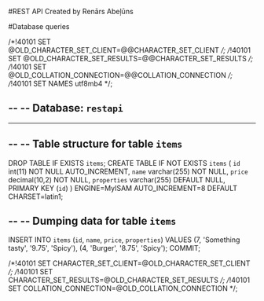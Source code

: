 #REST API 
Created by Renārs Abeļūns

#Database queries

/*!40101 SET @OLD_CHARACTER_SET_CLIENT=@@CHARACTER_SET_CLIENT */;
/*!40101 SET @OLD_CHARACTER_SET_RESULTS=@@CHARACTER_SET_RESULTS */;
/*!40101 SET @OLD_COLLATION_CONNECTION=@@COLLATION_CONNECTION */;
/*!40101 SET NAMES utf8mb4 */;

--
-- Database: `restapi`
--

-- --------------------------------------------------------

--
-- Table structure for table `items`
--

DROP TABLE IF EXISTS `items`;
CREATE TABLE IF NOT EXISTS `items` (
  `id` int(11) NOT NULL AUTO_INCREMENT,
  `name` varchar(255) NOT NULL,
  `price` decimal(10,2) NOT NULL,
  `properties` varchar(255) DEFAULT NULL,
  PRIMARY KEY (`id`)
) ENGINE=MyISAM AUTO_INCREMENT=8 DEFAULT CHARSET=latin1;

--
-- Dumping data for table `items`
--

INSERT INTO `items` (`id`, `name`, `price`, `properties`) VALUES
(7, 'Something tasty', '9.75', 'Spicy'),
(4, 'Burger', '8.75', 'Spicy');
COMMIT;

/*!40101 SET CHARACTER_SET_CLIENT=@OLD_CHARACTER_SET_CLIENT */;
/*!40101 SET CHARACTER_SET_RESULTS=@OLD_CHARACTER_SET_RESULTS */;
/*!40101 SET COLLATION_CONNECTION=@OLD_COLLATION_CONNECTION */;
